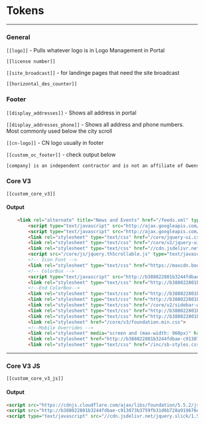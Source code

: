 # <i class="fas fa-train"></i> Tokens
***
### General 

`[[logo]]` - Pulls whatever logo is in Logo Management in Portal

`[[license number]]`  

`[[site_broadcast]]`  - for landinge pages that need the site broadcast

`[[horizontal_des_counter]]`

### Footer 

`[[display_addresses]]` - Shows all address in portal


`[[display_addresses_phone]]` - Shows all address and phone numbers. Most commonly used below the city scroll 

`[[cn-logo]]` - CN logo usually in footer

`[[custom_oc_footer]]` - check output below

```txt
[company] is an independent contractor and is not an affiliate of Owens Corning Roofing and Asphalt, LLC or its affiliated companies. THE PINK PANTHER&trade; &amp; &copy; 1964–2015 Metro-Goldwyn-Mayer Studios Inc. All Rights Reserved.
```

### Core V3 
`[[custom_core_v3]]`

#### Output 
```html
	<link rel="alternate" title="News and Events" href="/feeds.xml" type="application/rss+xml" />
    	<script type="text/javascript" src="http://ajax.googleapis.com/ajax/libs/jquery/1.8.1/jquery.min.js"></script>
    	<script type="text/javascript" src="http://ajax.googleapis.com/ajax/libs/jqueryui/1.8.6/jquery-ui.min.js" defer></script>
    	<link rel="stylesheet" type="text/css" href="/core/jquery-ui.css" />
    	<link rel="stylesheet" type="text/css" href="/core/v2/jquery-ui-default.css" />
    	<link rel="stylesheet" type="text/css" href="//cdn.jsdelivr.net/jquery.slick/1.5.9/slick.css"/>
    	<script src="/core/js/jquery.thScrollable.js" type="text/javascript" defer></script>
    	<!-- Icon Font -->
    	<link rel="stylesheet" type="text/css" href="https://maxcdn.bootstrapcdn.com/font-awesome/4.5.0/css/font-awesome.min.css">
    	<!-- ColorBox -->
    	<script type="text/javascript" src="http://b388022801b3244fdbae-c913073b3759fb31d6b728a919676eab.r15.cf1.rackcdn.com/v3/colorbox/jquery.colorbox-min.js" defer></script>
    	<link rel="stylesheet" type="text/css" href="http://b388022801b3244fdbae-c913073b3759fb31d6b728a919676eab.r15.cf1.rackcdn.com/v3/colorbox/colorbox.css" />
    	<!--End ColorBox-->
    	<link rel="stylesheet" type="text/css" href="http://b388022801b3244fdbae-c913073b3759fb31d6b728a919676eab.r15.cf1.rackcdn.com/v3/toolbox.css" />
    	<link rel="stylesheet" type="text/css" href="http://b388022801b3244fdbae-c913073b3759fb31d6b728a919676eab.r15.cf1.rackcdn.com/v3/inline-widgets.css" />
    	<link rel="stylesheet" type="text/css" href="/core/v2/sidebar-widgets.css" />
    	<link rel="stylesheet" type="text/css" href="http://b388022801b3244fdbae-c913073b3759fb31d6b728a919676eab.r15.cf1.rackcdn.com/v3/modules.css" />
    	<link rel="stylesheet" type="text/css" href="http://b388022801b3244fdbae-c913073b3759fb31d6b728a919676eab.r15.cf1.rackcdn.com/v3/template.css" />
    	<link rel="stylesheet" href="/core/v3/foundation.min.css">
    	<!--Mobile Overrides -->
    	<link rel="stylesheet" media="screen and (max-width: 960px)" href="http://b388022801b3244fdbae-c913073b3759fb31d6b728a919676eab.r15.cf1.rackcdn.com/v3/mobile.css" />
    	<link rel="stylesheet" href="http://b388022801b3244fdbae-c913073b3759fb31d6b728a919676eab.r15.cf1.rackcdn.com/v3/nav.css" />
    	<link rel="stylesheet" type="text/css" href="/inc/sb-styles.css">  
```

***
### Core V3 JS
`[[custom_core_v3_js]]`

#### Output 
```html
<script src="https://cdnjs.cloudflare.com/ajax/libs/foundation/5.5.2/js/foundation.min.js"></script> 
<script src="http://b388022801b3244fdbae-c913073b3759fb31d6b728a919676eab.r15.cf1.rackcdn.com/v3/template.js"></script> 
<script type="text/javascript" src="//cdn.jsdelivr.net/jquery.slick/1.5.9/slick.min.js"></script> 
``` 
